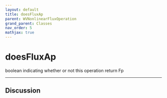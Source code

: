 ```yaml
---
layout: default
title: doesFluxAp
parent: WVNonlinearFluxOperation
grand_parent: Classes
nav_order: 5
mathjax: true
---
```


#  doesFluxAp

boolean indicating whether or not this operation return Fp


---

## Discussion

  
